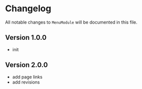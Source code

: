 # Changelog

All notable changes to `MenuModule` will be documented in this file.

## Version 1.0.0
- init

## Version 2.0.0
- add page links
- add revisions
